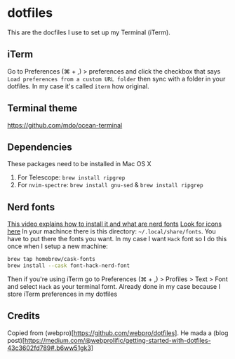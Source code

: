 dotfiles
========
This are the docfiles I use to set up my Terminal (iTerm).

## iTerm
Go to Preferences (⌘ + ,) > preferences and click the checkbox that says `Load preferences from a custom URL folder` then sync with a folder in your dotfiles. In my case it's called `iterm` how original.

## Terminal theme
https://github.com/mdo/ocean-terminal

## Dependencies
These packages need to be installed in Mac OS X

1. For Telescope: `brew install ripgrep`
2. For `nvim-spectre`: `brew install gnu-sed` & `brew install ripgrep`

## Nerd fonts
[This video explains how to install it and what are nerd fonts](https://www.youtube.com/watch?v=fR4ThXzhQYI&list=PLhoH5vyxr6Qq41NFL4GvhFp-WLd5xzIzZ&index=7)
[Look for icons here](https://www.nerdfonts.com/cheat-sheet)
In your machince there is this directory: `~/.local/share/fonts`. You have to put there the fonts you want.
In my case I want `Hack` font so I do this once when I setup a new machine:
``` bash
brew tap homebrew/cask-fonts
brew install --cask font-hack-nerd-font
```
Then if you're using iTerm go to Preferences (⌘ + ,) > Profiles > Text > Font and select `Hack` as your terminal fornt.
Already done in my case because I store iTerm preferences in my dotfiles

## Credits
Copied from (webpro)[https://github.com/webpro/dotfiles]. He mada a (blog post)[https://medium.com/@webprolific/getting-started-with-dotfiles-43c3602fd789#.b6ww51gk3]

